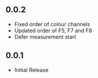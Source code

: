 0.0.2
-----

* Fixed order of colour channels
* Updated order of F5, F7 and F8
* Defer measurement start

0.0.1
-----

* Initial Release
